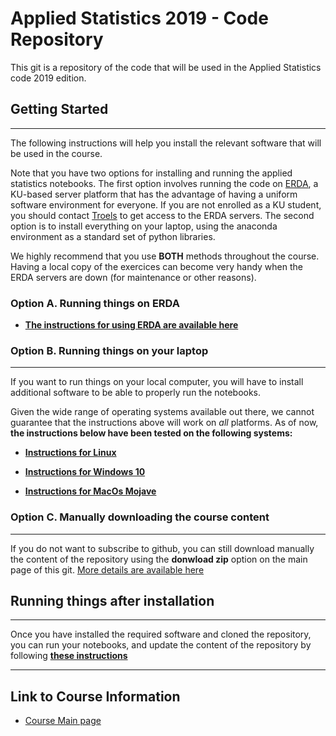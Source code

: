 # Applied Statistics 2019 - Code Repository

This git is a repository of the code that will be used in the Applied Statistics code 2019 edition.


## Getting Started
---

The following instructions will help you install the relevant software that will be used in the course.

Note that you have two options for installing and running the applied statistics notebooks. The first option involves running the code on [ERDA](https://erda.ku.dk), a KU-based server platform that has the advantage of having a uniform software environment for everyone. If you are not enrolled as a KU student, you should contact [Troels](mailto:petersen@nbi.dk) to get access to the ERDA servers. The second option is to install everything on your laptop, using the anaconda environment as a standard set of python libraries. 

We highly recommend that you use __BOTH__ methods throughout the course. Having a local copy of the exercices can become very handy when the ERDA servers are down (for maintenance or other reasons).

### Option A. Running things on ERDA

* [__The instructions for using ERDA are available here__](./docs/install_instruction.erda.md)

### Option B. Running things on your laptop
---
If you want to run things on your local computer, you will have to install additional software to be able to properly run the notebooks. 

Given the wide range of operating systems available out there, we cannot guarantee that the instructions above will work on _all_ platforms. As of now, __the instructions below have been tested on the following systems:__

* [__Instructions for Linux__](./docs/install_instruction_linux.md)

* [__Instructions for Windows 10__](./docs/install_instruction_windows10.md)

* [__Instructions for MacOs Mojave__](./docs/install_instruction_macos_mojave.md)


### Option C. Manually downloading the course content
---

If you do not want to subscribe to github, you can still download manually the content of the repository using the __donwload zip__ option on the main page of this git. [More details are available here]('./docs/manual_copy_of_code.md')


## Running things after installation
---

Once you have installed the required software and cloned the repository, you can run your notebooks, and update the content of the repository by following [__these instructions__](./docs/running_after_install.md)


---

## Link to Course Information

*	[Course Main page](https://www.nbi.dk/~petersen/Teaching/AppliedStatistics2019.html)

